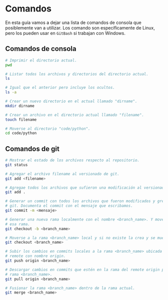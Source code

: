 # Comandos

En esta guía vamos a dejar una lista de comandos de consola que posiblemente
van a utilizar.
Los comando son específicamente de Linux, pero los pueden usar en `GitBash` si
trabajan con Windows.

## Comandos de consola

```bash
# Imprimir el directorio actual.
pwd

# Listar todos los archivos y directorios del directorio actual.
ls

# Igual que el anterior pero incluye los ocultos.
ls -a

# Crear un nuevo directorio en el actual llamado "dirname".
mkdir dirname

# Crear un archivo en el directorio actual llamado "filename".
touch filename

# Moverse al directorio "code/python".
cd code/python
```

## Comandos de git

```bash
# Mostrar el estado de los archivos respecto al repositorio.
git status

# Agregar el archivo filename al versionado de git.
git add <filename>

# Agregae todos los archivos que sufieron una modificación al versionado.
git add .

# Generar un commit con todos los archivos que fueron modificados y gregados a
# git. Documenta el commit con el mensaje que escribamos.
git commit -m <mensaje>

# Generar una nueva rama localmente con el nombre <branch_name>. Y moverse a
# esa rama.
git checkout -b <branch_name>

# Moverse a la rama <branch_name> local y si no existe la crea y se mueve.
git checkout <branch_name>

# Subir los cambios en commits locales a la rama <branch_name> ubicada en el
# remote con nombre origin.
git push origin <branch_name>

# Descargar cambios en commits que estén en la rama del remote origin para la
# rama <branch_name>.
git pull origin <branch_name>

# Fusionar la rama <branch_name> dentro de la rama actual.
git merge <branch_name>
```
